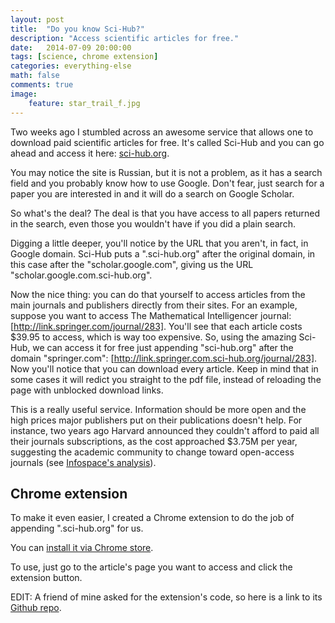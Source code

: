 ```yaml
---
layout: post  
title:  "Do you know Sci-Hub?"
description: "Access scientific articles for free."
date:   2014-07-09 20:00:00
tags: [science, chrome extension]
categories: everything-else
math: false
comments: true
image:
    feature: star_trail_f.jpg
---
```


Two weeks ago I stumbled across an awesome service that allows one to download paid scientific articles for free. It's called Sci-Hub and you can go ahead and access it here: [sci-hub.org].

You may notice the site is Russian, but it is not a problem, as it has a search field and you probably know how to use Google. Don't fear, just search for a paper you are interested in and it will do a search on Google Scholar. 

So what's the deal? The deal is that you have access to all papers returned in the search, even those you wouldn't have if you did a plain search.

Digging a little deeper, you'll notice by the URL that you aren't, in fact, in Google domain. Sci-Hub puts a ".sci-hub.org" after the original domain, in this case after the "scholar.google.com", giving us the URL "scholar.google.com.sci-hub.org".

Now the nice thing: you can do that yourself to access articles from the main journals and publishers directly from their sites. For an example, suppose you want to access The Mathematical Intelligencer journal: [http://link.springer.com/journal/283]. You'll see that each article costs $39.95 to access, which is way too expensive. So, using the amazing Sci-Hub, we can access it for free just appending "sci-hub.org" after the domain "springer.com": [http://link.springer.com.sci-hub.org/journal/283]. Now you'll notice that you can download every article. Keep in mind that in some cases it will redict you straight to the pdf file, instead of reloading the page with unblocked download links.

This is a really useful service. Information should be more open and the high prices major publishers put on their publications doesn't help. For instance, two years ago Harvard announced they couldn't afford to paid all their journals subscriptions, as the cost approached $3.75M per year, suggesting the academic community to change toward open-access journals (see [Infospace's analysis][1]).

## Chrome extension

To make it even easier, I created a Chrome extension to do the job of appending ".sci-hub.org" for us. 

You can [install it via Chrome store]. 

To use, just go to the article's page you want to access and click the extension button.

EDIT: A friend of mine asked for the extension's code, so here is a link to its [Github repo].

[Github repo]:https://github.com/allanino/sci-hub-fy
[1]:http://infospace.ischool.syr.edu/2012/05/29/academic-journals-are-too-expensive-for-harvard-elsevier-is-mega-greedy-and-why-this-stinks-for-future-librarians/
[http://link.springer.com/journal/283]:http://link.springer.com/journal/283
[http://link.springer.com.sci-hub.org/journal/283]:http://link.springer.com.sci-hub.org/journal/283
[sci-hub.org]:http://sci-hub.org
[install it via Chrome store]:https://chrome.google.com/webstore/detail/sci-hub-fy/gnkckjpgnhkgffcomcocdicefajgeokb
